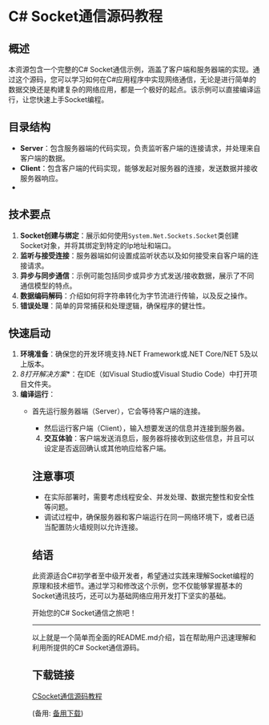 # C# Socket通信源码教程

## 概述

本资源包含一个完整的C# Socket通信示例，涵盖了客户端和服务器端的实现。通过这个源码，您可以学习如何在C#应用程序中实现网络通信，无论是进行简单的数据交换还是构建复杂的网络应用，都是一个极好的起点。该示例可以直接编译运行，让您快速上手Socket编程。

## 目录结构

- **Server**：包含服务器端的代码实现，负责监听客户端的连接请求，并处理来自客户端的数据。
- **Client**：包含客户端的代码实现，能够发起对服务器的连接，发送数据并接收服务器响应。
- 
## 技术要点

1. **Socket创建与绑定**：展示如何使用`System.Net.Sockets.Socket`类创建Socket对象，并将其绑定到特定的Ip地址和端口。
2. **监听与接受连接**：服务器端如何设置成监听状态以及如何接受来自客户端的连接请求。
3. **异步与同步通信**：示例可能包括同步或异步方式发送/接收数据，展示了不同通信模型的特点。
4. **数据编码解码**：介绍如何将字符串转化为字节流进行传输，以及反之操作。
5. **错误处理**：简单的异常捕获和处理逻辑，确保程序的健壮性。

## 快速启动

1. **环境准备**：确保您的开发环境支持.NET Framework或.NET Core/NET 5及以上版本。
2. *8打开解决方案**：在IDE（如Visual Studio或Visual Studio Code）中打开项目文件夹。
3. **编译运行**：
   - 首先运行服务器端（Server），它会等待客户端的连接。
      - 然后运行客户端（Client），输入想要发送的信息并连接到服务器。
      4. **交互体验**：客户端发送消息后，服务器将接收到这些信息，并且可以设定是否返回确认或其他响应给客户端。

      ## 注意事项

      - 在实际部署时，需要考虑线程安全、并发处理、数据完整性和安全性等问题。
      - 调试过程中，确保服务器和客户端运行在同一网络环境下，或者已适当配置防火墙规则以允许连接。

      ## 结语

      此资源适合C#初学者至中级开发者，希望通过实践来理解Socket编程的原理和技术细节。通过学习和修改这个示例，您不仅能够掌握基本的Socket通讯技巧，还可以为基础网络应用开发打下坚实的基础。

      开始您的C# Socket通信之旅吧！

      ---

      以上就是一个简单而全面的README.md介绍，旨在帮助用户迅速理解和利用所提供的C# Socket通信源码。

      ## 下载链接
      [CSocket通信源码教程](https://pan.quark.cn/s/8688298b25c2) 

      (备用: [备用下载](https://pan.baidu.com/s/1jQNevLLQKIoGqmETw1c4gg?pwd=1234))
